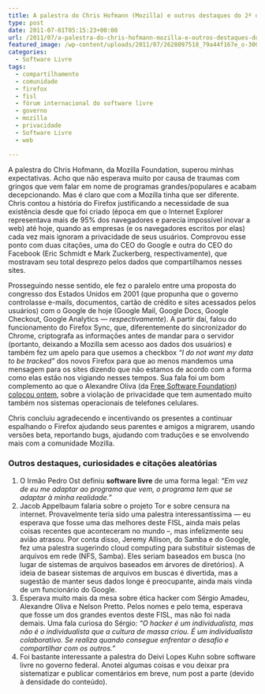```yaml
---
title: A palestra do Chris Hofmann (Mozilla) e outros destaques do 2º dia do 12º FISL
type: post
date: 2011-07-01T05:15:23+00:00
url: /2011/07/a-palestra-do-chris-hofmann-mozilla-e-outros-destaques-do-2º-dia-do-12º-fisl/
featured_image: /wp-content/uploads/2011/07/2628097518_79a44f167e_o-300x180.jpg
categories:
  - Software Livre
tags:
  - compartilhamento
  - comunidade
  - firefox
  - fisl
  - fórum internacional do software livre
  - governo
  - mozilla
  - privacidade
  - Software Livre
  - web

---
```

A palestra do Chris Hofmann, da Mozilla Foundation, superou minhas expectativas. Acho que não esperava muito por causa de traumas com gringos que vem falar em nome de programas grandes/populares e acabam decepcionando. Mas é claro que com a Mozilla tinha que ser diferente. Chris contou a história do Firefox justificando a necessidade de sua existência desde que foi criado (época em que o Internet Explorer representava mais de 95% dos navegadores e parecia impossível inovar a web) até hoje, quando as empresas (e os navegadores escritos por elas) cada vez mais ignoram a privacidade de seus usuários. Comprovou esse ponto com duas citações, uma do CEO do Google e outra do CEO do Facebook (Eric Schmidt e Mark Zuckerberg, respectivamente), que mostravam seu total desprezo pelos dados que compartilhamos nesses sites.

Prosseguindo nesse sentido, ele fez o paralelo entre uma proposta do congresso dos Estados Unidos em 2001 (que propunha que o governo controlasse e-mails, documentos, cartão de crédito e sites acessados pelos usuários) com o Google de hoje (Google Mail, Google Docs, Google Checkout, Google Analytics — _respectivamente_). A partir daí, falou do funcionamento do Firefox Sync, que, diferentemente do sincronizador do Chrome, criptografa as informações antes de mandar para o servidor (portanto, deixando a Mozilla sem acesso aos dados dos usuários) e também fez um apelo para que usemos a checkbox _“I do not want my data to be tracked”_ dos novos Firefox para que ao menos mandemos uma mensagem para os sites dizendo que não estamos de acordo com a forma como elas estão nos vigiando nesses tempos. Sua fala foi um bom complemento ao que o Alexandre Oliva (da [Free Software Foundation][1]) [colocou ontem][2], sobre a violação de privacidade que tem aumentado muito também nos sistemas operacionais de telefones celulares.

Chris concluiu agradecendo e incentivando os presentes a continuar espalhando o Firefox ajudando seus parentes e amigos a migrarem, usando versões beta, reportando bugs, ajudando com traduções e se envolvendo mais com a comunidade Mozilla.

### Outros destaques, curiosidades e citações aleatórias

  1. O Irmão Pedro Ost definiu **software livre** de uma forma legal: _“Em vez de eu me adaptar ao programa que vem, o programa tem que se adaptar à minha realidade.”_
  2. Jacob Appelbaum falaria sobre o projeto Tor e sobre censura na internet. Provavelmente teria sido uma palestra interessantíssima — eu esperava que fosse uma das melhores deste FISL, ainda mais pelas coisas recentes que aconteceram no mundo –, mas infelizmente seu avião atrasou. Por conta disso, Jeremy Allison, do Samba e do Google, fez uma palestra sugerindo cloud computing para substituir sistemas de arquivos em rede (NFS, Samba). Eles seriam baseados em busca (no lugar de sistemas de arquivos baseados em árvores de diretórios). A ideia de basear sistemas de arquivos em buscas é divertida, mas a sugestão de manter seus dados longe é preocupante, ainda mais vinda de um funcionário do Google.
  3. Esperava muito mais da mesa sobre ética hacker com Sérgio Amadeu, Alexandre Oliva e Nelson Pretto. Pelos nomes e pelo tema, esperava que fosse um dos grandes eventos deste FISL, mas não foi nada demais. Uma fala curiosa do Sérgio: _“O hacker é um individualista, mas não é o individualista que a cultura de massa criou. É um individualista colaborativo. Se realiza quando consegue enfrentar o desafio e compartilhar com os outros.”_
  4. Foi bastante interessante a palestra do Deivi Lopes Kuhn sobre software livre no governo federal. Anotei algumas coisas e vou deixar pra sistematizar e publicar comentários em breve, num post a parte (devido à densidade do conteúdo).

 [1]: http://www.fsf.org/
 [2]: http://blog.tiagomadeira.com/destaques-do-1º-dia-do-12º-forum-internacional-do-software-livre/
